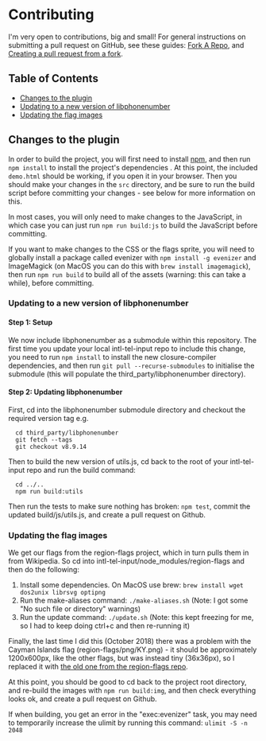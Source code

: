 # Contributing

I'm very open to contributions, big and small! For general instructions on submitting a pull request on GitHub, see these guides: [Fork A Repo](https://help.github.com/articles/fork-a-repo), and [Creating a pull request from a fork](https://help.github.com/articles/creating-a-pull-request-from-a-fork/).

## Table of Contents
- [Changes to the plugin](#changes-to-the-plugin)
- [Updating to a new version of libphonenumber](#updating-to-a-new-version-of-libphonenumber)
- [Updating the flag images](#updating-the-flag-images)

## Changes to the plugin

In order to build the project, you will first need to install [npm](https://www.npmjs.org), and then run `npm install` to install the project's dependencies . At this point, the included `demo.html` should be working, if you open it in your browser. Then you should make your changes in the `src` directory, and be sure to run the build script before committing your changes - see below for more information on this.

In most cases, you will only need to make changes to the JavaScript, in which case you can just run `npm run build:js` to build the JavaScript before committing.

If you want to make changes to the CSS or the flags sprite, you will need to globally install a package called evenizer with `npm install -g evenizer` and ImageMagick (on MacOS you can do this with `brew install imagemagick`), then run `npm run build` to build all of the assets (warning: this can take a while), before committing.

### Updating to a new version of libphonenumber

#### Step 1: Setup

We now include libphonenumber as a submodule within this repository. The first time you update your local intl-tel-input repo to include this change, you need to run `npm install` to install the new closure-compiler dependencies, and then run `git pull --recurse-submodules` to initialise the submodule (this will populate the third_party/libphonenumber directory).

#### Step 2: Updating libphonenumber

First, cd into the libphonenumber submodule directory and checkout the required version tag e.g.

```Shell
  cd third_party/libphonenumber
  git fetch --tags
  git checkout v8.9.14
```

Then to build the new version of utils.js, cd back to the root of your intl-tel-input repo and run the build command:

```Shell
  cd ../..
  npm run build:utils
```

Then run the tests to make sure nothing has broken: `npm test`, commit the updated build/js/utils.js, and create a pull request on Github.

### Updating the flag images

We get our flags from the region-flags project, which in turn pulls them in from Wikipedia. So cd into intl-tel-input/node_modules/region-flags and then do the following:

1. Install some dependencies. On MacOS use brew: `brew install wget dos2unix librsvg optipng`
2. Run the make-aliases command: `./make-aliases.sh` (Note: I got some "No such file or directory" warnings)
3. Run the update command: `./update.sh` (Note: this kept freezing for me, so I had to keep doing ctrl+c and then re-running it)

Finally, the last time I did this (October 2018) there was a problem with the Cayman Islands flag (region-flags/png/KY.png) - it should be approximately 1200x600px, like the other flags, but was instead tiny (36x36px), so I replaced it with [the old one from the region-flags repo](https://github.com/behdad/region-flags/blob/gh-pages/png/KY.png).

At this point, you should be good to cd back to the project root directory, and re-build the images with `npm run build:img`, and then check everything looks ok, and create a pull request on Github.

If when building, you get an error in the "exec:evenizer" task, you may need to temporarily increase the ulimit by running this command: `ulimit -S -n 2048`
